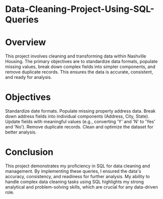 # Data-Cleaning-Project-Using-SQL-Queries

# Overview
This project involves cleaning and transforming data within Nashville Housing. The primary objectives are to standardize data formats, populate missing values, break down complex fields into simpler components, and remove duplicate records. This ensures the data is accurate, consistent, and ready for analysis.

#  Objectives
Standardize date formats.
Populate missing property address data.
Break down address fields into individual components (Address, City, State).
Update fields with meaningful values (e.g., converting 'Y' and 'N' to 'Yes' and 'No').
Remove duplicate records.
Clean and optimize the dataset for better analysis.

# Conclusion
This project demonstrates my proficiency in SQL for data cleaning and management. By implementing these queries, I ensured the data's accuracy, consistency, and readiness for further analysis. My ability to handle complex data cleaning tasks using SQL highlights my strong analytical and problem-solving skills, which are crucial for any data-driven role.

